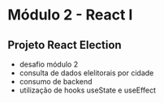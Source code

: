 # Módulo 2 - React I

## Projeto React Election

- desafio módulo 2
- consulta de dados elelitorais por cidade
- consumo de backend
- utilização de hooks useState e useEffect
